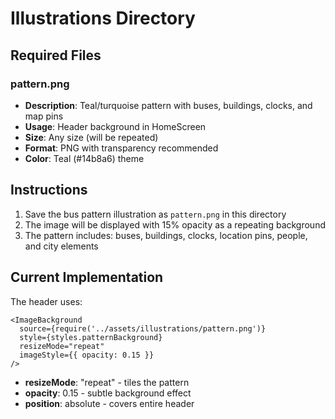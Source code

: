 # Illustrations Directory

## Required Files

### pattern.png
- **Description**: Teal/turquoise pattern with buses, buildings, clocks, and map pins
- **Usage**: Header background in HomeScreen
- **Size**: Any size (will be repeated)
- **Format**: PNG with transparency recommended
- **Color**: Teal (#14b8a6) theme

## Instructions

1. Save the bus pattern illustration as `pattern.png` in this directory
2. The image will be displayed with 15% opacity as a repeating background
3. The pattern includes: buses, buildings, clocks, location pins, people, and city elements

## Current Implementation

The header uses:
```tsx
<ImageBackground
  source={require('../assets/illustrations/pattern.png')}
  style={styles.patternBackground}
  resizeMode="repeat"
  imageStyle={{ opacity: 0.15 }}
/>
```

- **resizeMode**: "repeat" - tiles the pattern
- **opacity**: 0.15 - subtle background effect
- **position**: absolute - covers entire header
